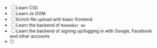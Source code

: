 - [ ] Learn CSS
- [ ] Learn Js DOM
- [ ] Enrich file upload with basic frontend
- [ ] Learn the backend of `Remember me`
- [ ] Learn the backend of signing up/logging in with Google, Facebook and other accounts
- [ ] 